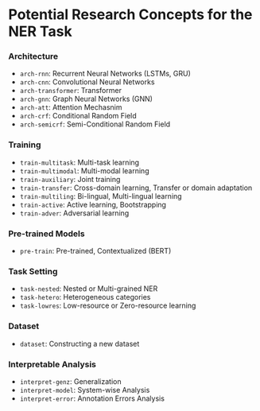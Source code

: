 # Potential Research Concepts for the NER Task

### Architecture
* `arch-rnn`: Recurrent Neural Networks (LSTMs, GRU)
* `arch-cnn`:	Convolutional Neural Networks
* `arch-transformer`:	Transformer
* `arch-gnn`: Graph Neural Networks (GNN)
* `arch-att`:	Attention Mechasnim
* `arch-crf`:	Conditional Random Field
* `arch-semicrf`:	Semi-Conditional Random Field

### Training
* `train-multitask`:	Multi-task learning
* `train-multimodal`:	Multi-modal learning
* `train-auxiliary`:	Joint training
* `train-transfer`:	Cross-domain learning, Transfer or domain adaptation
* `train-multiling`:	Bi-lingual, Multi-lingual learning
* `train-active`:	Active learning, Bootstrapping
* `train-adver`:	Adversarial learning

### Pre-trained Models
* `pre-train`: Pre-trained, Contextualized (BERT)

### Task Setting
* `task-nested`:	Nested or Multi-grained NER
* `task-hetero`:	Heterogeneous categories
* `task-lowres`:	Low-resource or Zero-resource learning

### Dataset
* `dataset`:	Constructing a new dataset

### Interpretable Analysis
* `interpret-genz`:	Generalization
* `interpret-model`:	System-wise Analysis
* `interpret-error`:	Annotation Errors Analysis

